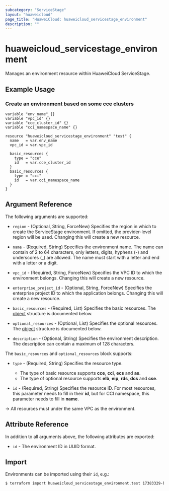 ```yaml
---
subcategory: "ServiceStage"
layout: "huaweicloud"
page_title: "HuaweiCloud: huaweicloud_servicestage_environment"
description: ""
---
```


# huaweicloud_servicestage_environment

Manages an environment resource within HuaweiCloud ServiceStage.

## Example Usage

### Create an environment based on some cce clusters

```hcl
variable "env_name" {}
variable "vpc_id" {}
variable "cce_cluster_id" {}
variable "cci_namespace_name" {}

resource "huaweicloud_servicestage_environment" "test" {
  name   = var.env_name
  vpc_id = var.vpc_id

  basic_resources {
    type = "cce"
    id   = var.cce_cluster_id
  }
  basic_resources {
    type = "cci"
    id   = var.cci_namespace_name
  }
}
```

## Argument Reference

The following arguments are supported:

* `region` - (Optional, String, ForceNew) Specifies the region in which to create the ServiceStage environment.
  If omitted, the provider-level region will be used. Changing this will create a new resource.

* `name` - (Required, String) Specifies the environment name.
  The name can contain of 2 to 64 characters, only letters, digits, hyphens (-) and underscores (_) are allowed.
  The name must start with a letter and end with a letter or a digit.

* `vpc_id` - (Required, String, ForceNew) Specifies the VPC ID to which the environment belongs.
  Changing this will create a new resource.

* `enterprise_project_id` - (Optional, String, ForceNew) Specifies the enterprise project ID to which the application
  belongs. Changing this will create a new resource.

* `basic_resources` - (Required, List) Specifies the basic resources.
  The [object](#servicestage_env_resources) structure is documented below.

* `optional_resources` - (Optional, List) Specifies the optional resources.
  The [object](#servicestage_env_resources) structure is documented below.

* `description` - (Optional, String) Specifies the environment description.
  The description can contain a maximum of 128 characters.

<a name="servicestage_env_resources"></a>
The `basic_resources` and `optional_resources` block supports:

* `type` - (Required, String) Specifies the resource type.
  + The type of basic resource supports **cce**, **cci**, **ecs** and **as**.
  + The type of optional resource supports **elb**, **eip**, **rds**, **dcs** and **cse**.

* `id` - (Required, String) Specifies the resource ID. For most resources, this parameter needs to fill in their **id**,
  but for CCI namespace, this parameter needs to fill in **name**.

-> All resources must under the same VPC as the environment.

## Attribute Reference

In addition to all arguments above, the following attributes are exported:

* `id` - The environment ID in UUID format.

## Import

Environments can be imported using their `id`, e.g.:

```bash
$ terraform import huaweicloud_servicestage_environment.test 17383329-b686-47e4-8f70-0d8dcddb65e9
```
